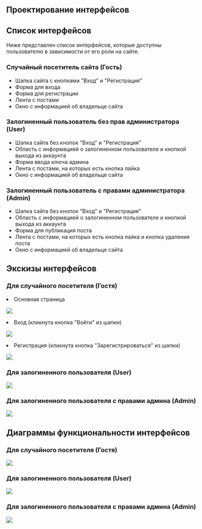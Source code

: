 ## Проектирование интерфейсов
## Список интерфейсов
Ниже представлен список интерфейсов, которые доступны пользователю в зависимости от его роли на сайте.
### Случайный посетитель сайта (Гость)
<ul>
    <li>Шапка сайта с кнопками "Вход" и "Регистрация"</li>
    <li>Форма для входа</li>
    <li>Форма для регистрации</li>
    <li>Лента с постами</li>
    <li>Окно с информацией об владельце сайта</li>
</ul>

### Залогиненный пользователь без прав администратора (User)
<ul>
    <li>Шапка сайта без кнопок "Вход" и "Регистрация"</li>
    <li>Область с информацией о залогиненном пользователе и кнопкой выхода из аккаунта</li>
    <li>Форма ввода ключа админа</li>
    <li>Лента с постами, на которых есть кнопка лайка</li>
    <li>Окно с информацией об владельце сайта</li>
</ul>

### Залогиненный пользователь с правами администратора (Admin)
<ul>
    <li>Шапка сайта без кнопок "Вход" и "Регистрация"</li>
    <li>Область с информацией о залогиненном пользователе и кнопкой выхода из аккаунта</li>
    <li>Форма для публикация поста</li>
    <li>Лента с постами, на которых есть кнопка лайка и кнопка удаления поста</li>
    <li>Окно с информацией об владельце сайта</li>
</ul>

## Экскизы интерфейсов
### Для случайного посетителя (Гостя)
<li>Основная страница</li>

![](pictures/guest1.png)
<li>Вход (кликнута кнопка "Войти" из шапки)</li>

![](pictures/guest2.png)
<li>Регистрация (кликнута кнопка "Зарегистрироваться" из шапки)</li>

![](pictures/guest3.png)

### Для залогиненного пользователя (User)
![](pictures/user.png)

### Для залогиненного пользователя с правами админа (Admin)
![](pictures/admin.png)

## Диаграммы функциональности интерфейсов
### Для случайного посетителя (Гостя)
![](pictures/guest.diargramm.png)

### Для залогиненного пользователя (User)
![](pictures/user.drawio.png)

### Для залогиненного пользователя с правами админа (Admin)
![](pictures/adminn.png)
